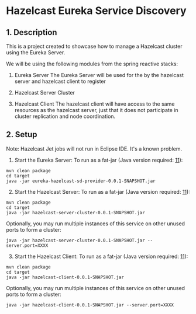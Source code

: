 # Hazelcast Eureka Service Discovery

## 1. Description
This is a project created to showcase how to manage a Hazelcast cluster using the Eureka Server.

We will be using the following modules from the spring reactive stacks:
1. Eureka Server
The Eureka Server will be used for the by the hazelcast server and hazelcast client to register

2. Hazelcast Server Cluster
3. Hazelcast Client
The hazelcast client will have access to the same resources as the hazelcast server, just that it does not participate in cluster replication and node coordination.

## 2. Setup
Note: Hazelcast Jet jobs will not run in Eclipse IDE. It's a known problem.

1. Start the Eureka Server:
To run as a fat-jar (Java version required: [11](https://adoptopenjdk.net/)):
```
mvn clean package
cd target
java -jar eureka-hazelcast-sd-provider-0.0.1-SNAPSHOT.jar
```

2. Start the Hazelcast Server:
To run as a fat-jar (Java version required: [11](https://adoptopenjdk.net/)):
```
mvn clean package
cd target
java -jar hazelcast-server-cluster-0.0.1-SNAPSHOT.jar
```

Optionally, you may run multiple instances of this service on other unused ports to form a cluster:
```
java -jar hazelcast-server-cluster-0.0.1-SNAPSHOT.jar --server.port=XXXX
```

3. Start the Hazelcast Client:
To run as a fat-jar (Java version required: [11](https://adoptopenjdk.net/)):
```
mvn clean package
cd target
java -jar hazelcast-client-0.0.1-SNAPSHOT.jar
```

Optionally, you may run multiple instances of this service on other unused ports to form a cluster:
```
java -jar hazelcast-client-0.0.1-SNAPSHOT.jar --server.port=XXXX
```